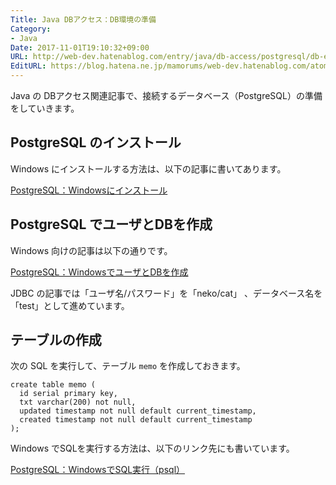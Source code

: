 ```yaml
---
Title: Java DBアクセス：DB環境の準備
Category:
- Java
Date: 2017-11-01T19:10:32+09:00
URL: http://web-dev.hatenablog.com/entry/java/db-access/postgresql/db-env
EditURL: https://blog.hatena.ne.jp/mamorums/web-dev.hatenablog.com/atom/entry/8599973812313767665
---
```


Java の DBアクセス関連記事で、接続するデータベース（PostgreSQL）の準備をしていきます。


## PostgreSQL のインストール
Windows にインストールする方法は、以下の記事に書いてあります。

[PostgreSQL：Windowsにインストール](/entry/postgresql/windows/install)


## PostgreSQL でユーザとDBを作成
Windows 向けの記事は以下の通りです。

[PostgreSQL：WindowsでユーザとDBを作成](/entry/postgresql/windows/create-user-db)

JDBC の記事では「ユーザ名/パスワード」を「neko/cat」 、データベース名を「test」として進めています。


## テーブルの作成
次の SQL を実行して、テーブル `memo` を作成しておきます。

```
create table memo (
  id serial primary key,
  txt varchar(200) not null,
  updated timestamp not null default current_timestamp,
  created timestamp not null default current_timestamp
);
```

Windows でSQLを実行する方法は、以下のリンク先にも書いています。

[PostgreSQL：WindowsでSQL実行（psql）](/entry/postgresql/windows/exec-sql-using-psql)

